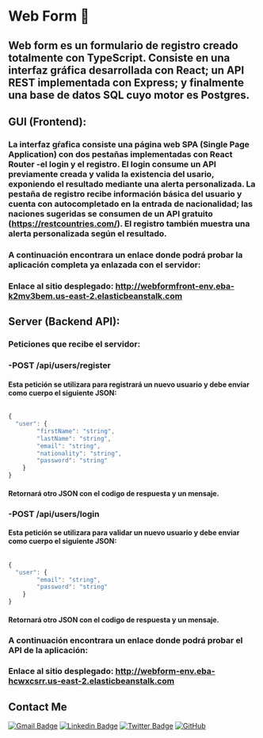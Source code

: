 # Web Form 🚀

## Web form es un formulario de registro creado totalmente con TypeScript. Consiste en una interfaz gráfica desarrollada con React; un API REST implementada con Express; y finalmente una base de datos SQL cuyo motor es Postgres.

## GUI (Frontend):

 ### La interfaz gŕafica consiste una página web SPA (Single Page Application) con dos pestañas implementadas con React Router -el login y el registro. El login consume un API previamente creada y valida la existencia del usario, exponiendo el resultado mediante una alerta personalizada. La pestaña de registro recibe información básica del usuario y cuenta con autocompletado en la entrada de nacionalidad; las naciones sugeridas se consumen de un API gratuito (https://restcountries.com/). El registro también muestra una alerta personalizada según el resultado.

### A continuación encontrara un enlace donde podrá probar la aplicación completa ya enlazada con el servidor:
### Enlace al sitio desplegado: http://webformfront-env.eba-k2mv3bem.us-east-2.elasticbeanstalk.com


## Server (Backend API):

### Peticiones que recibe el servidor:

  ### -POST /api/users/register
  #### Esta petición se utilizara para registrará un nuevo usuario y debe enviar como cuerpo el siguiente JSON:
  
```javascript

{
  "user": {
        "firstName": "string",
        "lastName": "string",
        "email": "string",
        "nationality": "string",
        "password": "string"
    }
}
```
  #### Retornará otro JSON con el codigo de respuesta y un mensaje.
  
  ### -POST /api/users/login
  #### Esta petición se utilizara para validar un nuevo usuario y debe enviar como cuerpo el siguiente JSON:
```javascript

{
  "user": {
        "email": "string",
        "password": "string"
    }
}
```
  #### Retornará otro JSON con el codigo de respuesta y un mensaje.
  

### A continuación encontrara un enlace donde podrá probar el API de la aplicación:
### Enlace al sitio desplegado: http://webform-env.eba-hcwxcsrr.us-east-2.elasticbeanstalk.com


## Contact Me

[![Gmail Badge](https://img.shields.io/badge/-juan.gamez1001@gmail.com-c14438?style=flat-square&logo=Gmail&logoColor=white&link=mailto:juan.gamez1001@gmail.com)](mailto:juan.gamez1001@gmail.com)
[![Linkedin Badge](https://img.shields.io/badge/-Sebastian-blue?style=flat-square&logo=Linkedin&logoColor=white&link=https://www.linkedin.com/in/sebastian-gamez-ariza-0963b7228/)](https://www.linkedin.com/in/sebastian-gamez-ariza-0963b7228/)
[![Twitter Badge](https://img.shields.io/badge/-@culturaDmacondo-00acee?style=flat&logo=Twitter&logoColor=white)](https://twitter.com/CulturaDmacondo "Follow on Twitter")
[![GitHub](https://img.shields.io/badge/-GitHub-181717?style=flat-square&logo=github&logoColor=white&link=https://github.com/SebastianGamez)](https://github.com/SebastianGamez)
